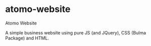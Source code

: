 # atomo-website
Atomo Website

A simple business website using pure JS (and JQuery), CSS (Bulma Package) and HTML.
